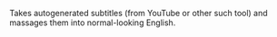 Takes autogenerated subtitles (from YouTube or other such tool)
and massages them into normal-looking English.
